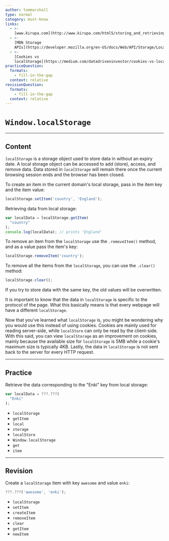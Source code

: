 ```yaml
---
author: tommarshall
type: normal
category: must-know
links:
  - >-
    [www.kirupa.com](http://www.kirupa.com/html5/storing_and_retrieving_an_array_from_local_storage.htm){website}
  - >-
    [MDN Storage
    APIs](https://developer.mozilla.org/en-US/docs/Web/API/Storage/LocalStorage){documentation}
  - >-
    [Cookies vs
    localStorage](https://medium.com/datadriveninvestor/cookies-vs-local-storage-2f3732c7d977){website}
practiceQuestion:
  formats:
    - fill-in-the-gap
  context: relative
revisionQuestion:
  formats:
    - fill-in-the-gap
  context: relative
---
```


# `Window.localStorage`


---

## Content

*`localStorage`* is a storage object used to store data in without an expiry date. A local storage object can be accessed to add (store), access, and remove data. Data stored in *`localStorage`* will remain there once the current browsing session ends and the browser has been closed.

To create an item in the current domain's local storage, pass in the item key and the item value:

```javascript
localStorage.setItem('country', 'England');
```

Retrieving data from local storage:

```javascript
var localData = localStorage.getItem(
  "country"
);
console.log(localData); // prints 'England'
```

To remove an item from the `localStorage` use the `.removeItem()` method, and as a value pass the item's key:

```js
localStorage.removeItem('country');
```

To remove all the items from the `localStorage`, you can use the `.clear()` method:

```javascript
localStorage.clear();
```

If you try to store data with the same key, the old values will be overwritten.

It is important to know that the data in `localStorage` is specific to the protocol of the page. What this basically means is that every webpage will have a different `localStorage`.

Now that you've learned what `localStorage` is, you might be wondering why you would use this instead of using cookies. Cookies are mainly used for reading server-side, while `localStore` can only be read by the client-side. With this said, you can view `localStorage` as an improvement on cookies, mainly because the available size for `localStorage` is 5MB while a cookie's maximum size is typically 4KB. Lastly, the data in `localStorage` is not sent back to the server for every HTTP request.


---

## Practice

Retrieve the data corresponding to the "Enki" key from local storage:

```javascript
var localData = ???.???(
  "Enki"
);
```

- `localStorage`
- `getItem`
- `local`
- `storage`
- `localStore`
- `Window.localStorage`
- `get`
- `item`


---

## Revision

Create a `localStorage` item with key `awesome` and value `enki`:

```javascript
???.???('awesome', 'enki');

```

- `localStorage`
- `setItem`
- `createItem`
- `removeItem`
- `clear`
- `getItem`
- `newItem`
 
